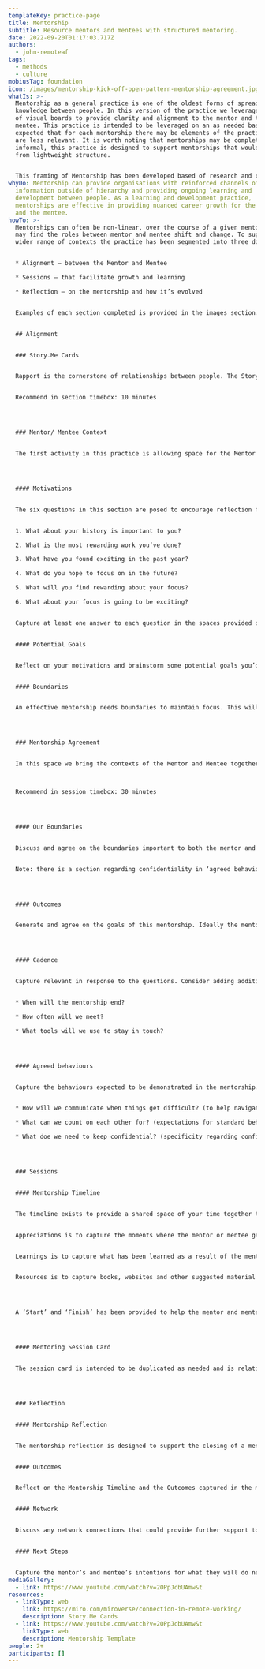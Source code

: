 ```yaml
---
templateKey: practice-page
title: Mentorship
subtitle: Resource mentors and mentees with structured mentoring.
date: 2022-09-20T01:17:03.717Z
authors:
  - john-remoteaf
tags:
  - methods
  - culture
mobiusTag: foundation
icon: /images/mentorship-kick-off-open-pattern-mentorship-agreement.jpg
whatIs: >-
  Mentorship as a general practice is one of the oldest forms of spreading
  knowledge between people. In this version of the practice we leverage the use
  of visual boards to provide clarity and alignment to the mentor and the
  mentee. This practice is intended to be leveraged on an as needed basis, it’s
  expected that for each mentorship there may be elements of the practice that
  are less relevant. It is worth noting that mentorships may be completely
  informal, this practice is designed to support mentorships that would benefit
  from lightweight structure.


  This framing of Mentorship has been developed based of research and co-designed by the remote:af community. A video of the event has been provided below.
whyDo: Mentorship can provide organisations with reinforced channels of
  information outside of hierarchy and providing ongoing learning and
  development between people. As a learning and development practice,
  mentorships are effective in providing nuanced career growth for the mentor
  and the mentee.
howTo: >-
  Mentorships can often be non-linear, over the course of a given mentorship you
  may find the roles between mentor and mentee shift and change. To support a
  wider range of contexts the practice has been segmented into three domains;


  * Alignment – between the Mentor and Mentee

  * Sessions – that facilitate growth and learning

  * Reflection – on the mentorship and how it’s evolved


  Examples of each section completed is provided in the images section.


  ## A﻿lignment


  ### S﻿tory.Me Cards


  Rapport is the cornerstone of relationships between people. The Story.Me Cards are a light exercise that encourages self-disclosures within boundaries to help people get to know each other better. This practice focuses specifically on the mentorship itself, if you don’t use Story.Me Cards as a rapport building exercise then it’s highly recommended to allow space for the mentor and mentee get to know each other. A link to the Story.Me Cards available on the Miroverse is listed below the practice.


  Recommend in section timebox: 10 minutes




  ### Mentor/ Mentee Context


  The first activity in this practice is allowing space for the Mentor and the Mentee to explore what they hope to achieve from the mentorship. This activity combined with the Story.Me Cards can useful preparation work for the first mentoring session




  #### M﻿otivations


  The six questions in this section are posed to encourage reflection for the Mentor/Mentee. 


  1. What about your history is important to you?

  2. What is the most rewarding work you’ve done?

  3. What have you found exciting in the past year?

  4. What do you hope to focus on in the future?

  5. What will you find rewarding about your focus?

  6. What about your focus is going to be exciting?


  Capture at least one answer to each question in the spaces provided on the card.


  #### P﻿otential Goals


  Reflect on your motivations and brainstorm some potential goals you’d like to achieve through this mentorship. Look for themes in your answers from the motivations section to get inspiration. It’s helpful to be ambitious here, since the Mentor/Mentee will agree on goals in the Mentorship Agreement.


  #### B﻿oundaries


  An effective mentorship needs boundaries to maintain focus. This will also help the mentor and the mentee explore any conflicts in expectations at the start of the mentorship. Capture in the boundaries section any topics or concerns you have with the mentorship. It’s important to include considerations about confidentiality, limitations on personal inquiry and methods for sharing feedback.




  ### M﻿entorship Agreement


  In this space we bring the contexts of the Mentor and Mentee together to agree on the rules of engagement, goals and rhythm of the mentorship. It is useful for the mentor and mentee to present their respective contexts to introduce this activity.



  Recommend in session timebox: 30 minutes 




  #### Our Boundaries


  Discuss and agree on the boundaries important to both the mentor and the mentee. Create a shared view of what topics are out scope for the mentorship. Mitigate and conflicts between the boundaries of the mentor and mentee through compromise. If any conflicts aren’t reconcilable, shift to an open discussion around if this mentorship should continue.


  Note: there is a section regarding confidentiality in ‘agreed behaviours’




  #### Outcomes


  Generate and agree on the goals of this mentorship. Ideally the mentor and mentee will share a single goal to provide focus, which can be updated later if needed. When writing multiple goals, ensure they relate to either the potential goals or motivations of both the mentor and the mentee.




  #### Cadence


  Capture relevant in response to the questions. Consider adding additional details as needed to avoid confusion.


  * When will the mentorship end? 

  * How often will we meet? 

  * What tools will we use to stay in touch?




  #### Agreed behaviours


  Capture the behaviours expected to be demonstrated in the mentorship. Typically both the mentor and the mentee should be equally accountable for maintaining the agreed behaviours.


  * How will we communicate when things get difficult? (to help navigate conflict)

  * What can we count on each other for? (expectations for standard behaviour)

  * What doe we need to keep confidential? (specificity regarding confidentiality)




  ### Sessions


  #### Mentorship Timeline


  The timeline exists to provide a shared space of your time together to support reflection and continuous learning. There are three sections; appreciations, learnings and resources. Both the mentee and the mentor should aim to contribute to the timeline.


  Appreciations is to capture the moments where the mentor or mentee genuinely appreciates something that occurred due to the mentorship. 


  Learnings is to capture what has been learned as a result of the mentorship.


  Resources is to capture books, websites and other suggested material discussed during the course of the mentorship. A ‘Start’ and ‘Finish’ has been provided to help the mentor and mentee correlate their growth the mentorships duration.




  A ‘Start’ and ‘Finish’ has been provided to help the mentor and mentee correlate their growth the mentorships duration.




  #### Mentoring Session Card


  The session card is intended to be duplicated as needed and is relatively simple. There are two sections, the workspace and actions. The workspace can be used as a visual aide to assist in conversations during the mentorship and the actions space is reserved for the commitments made during a session.




  ### Reflection


  #### Mentorship Reflection


  The mentorship reflection is designed to support the closing of a mentorship. While simple, this session may take some time depending on the length of the mentorship and the relationship that has developed between the mentor and mentee.


  #### Outcomes


  Reflect on the Mentorship Timeline and the Outcomes captured in the mentorship agreement. This is a space for celebration and reflection on lessons learned.


  #### Network


  Discuss any network connections that could provide further support to the mentor or mentee. Consider who could amplify the learning or progress made.


  #### Next Steps


  Capture the mentor’s and mentee’s intentions for what they will do next as a consequence of the mentorship.
mediaGallery:
  - link: https://www.youtube.com/watch?v=2OPpJcbUAmw&t
resources:
  - linkType: web
    link: https://miro.com/miroverse/connection-in-remote-working/
    description: Story.Me Cards
  - link: https://www.youtube.com/watch?v=2OPpJcbUAmw&t
    linkType: web
    description: Mentorship Template
people: 2+
participants: []
---
```


